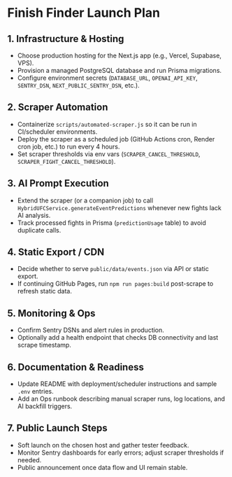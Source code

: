 # Finish Finder Launch Plan

## 1. Infrastructure & Hosting
- Choose production hosting for the Next.js app (e.g., Vercel, Supabase, VPS).
- Provision a managed PostgreSQL database and run Prisma migrations.
- Configure environment secrets (`DATABASE_URL`, `OPENAI_API_KEY`, `SENTRY_DSN`, `NEXT_PUBLIC_SENTRY_DSN`, etc.).

## 2. Scraper Automation
- Containerize `scripts/automated-scraper.js` so it can be run in CI/scheduler environments.
- Deploy the scraper as a scheduled job (GitHub Actions cron, Render cron job, etc.) to run every 4 hours.
- Set scraper thresholds via env vars (`SCRAPER_CANCEL_THRESHOLD`, `SCRAPER_FIGHT_CANCEL_THRESHOLD`).

## 3. AI Prompt Execution
- Extend the scraper (or a companion job) to call `HybridUFCService.generateEventPredictions` whenever new fights lack AI analysis.
- Track processed fights in Prisma (`predictionUsage` table) to avoid duplicate calls.

## 4. Static Export / CDN
- Decide whether to serve `public/data/events.json` via API or static export.
- If continuing GitHub Pages, run `npm run pages:build` post-scrape to refresh static data.

## 5. Monitoring & Ops
- Confirm Sentry DSNs and alert rules in production.
- Optionally add a health endpoint that checks DB connectivity and last scrape timestamp.

## 6. Documentation & Readiness
- Update README with deployment/scheduler instructions and sample `.env` entries.
- Add an Ops runbook describing manual scraper runs, log locations, and AI backfill triggers.

## 7. Public Launch Steps
- Soft launch on the chosen host and gather tester feedback.
- Monitor Sentry dashboards for early errors; adjust scraper thresholds if needed.
- Public announcement once data flow and UI remain stable.
